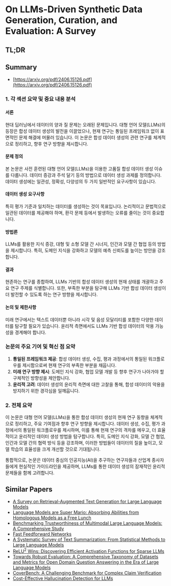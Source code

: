 # On LLMs-Driven Synthetic Data Generation, Curation, and Evaluation: A Survey
## TL;DR
## Summary
- [https://arxiv.org/pdf/2406.15126.pdf](https://arxiv.org/pdf/2406.15126.pdf)

### 1. 각 섹션 요약 및 중요 내용 분석

#### 서론
현대 딥러닝에서 데이터의 양과 질 문제는 오래된 문제입니다. 대형 언어 모델(LLMs)의 등장은 합성 데이터 생성의 발전을 이끌었으나, 현재 연구는 통일된 프레임워크 없이 표면적인 문제 해결에 머물러 있습니다. 이 논문은 합성 데이터 생성의 관련 연구를 체계적으로 정리하고, 향후 연구 방향을 제시합니다.

#### 문제 정의
본 논문은 사전 훈련된 대형 언어 모델(LLMs)을 이용한 고품질 합성 데이터 생성 이슈를 다룹니다. 데이터 증강과 주석 달기 등의 방법으로 데이터 생성 과제를 정의합니다. 데이터 생성에는 일관성, 정확성, 다양성의 두 가지 일반적인 요구사항이 있습니다.

#### 데이터 생성 요구사항
특히 평가 기준과 일치하는 데이터를 생성하는 것이 목표입니다. 논리적이고 문법적으로 일관된 데이터를 제공해야 하며, 환각 문제 등에서 발생하는 오류를 줄이는 것이 중요합니다.

#### 방법론
LLMs를 활용한 지식 증강, 대형 및 소형 모델 간 시너지, 인간과 모델 간 협업 등의 방법을 제시합니다. 특히, 도메인 지식을 강화하고 모델의 예측 신뢰도를 높이는 방안을 강조합니다.

#### 결과
현존하는 연구를 종합하여, LLMs 기반의 합성 데이터 생성의 현재 상태를 개괄하고 주요 연구 주제를 식별합니다. 또한, 부족한 부분을 탐구해 LLMs 기반 합성 데이터 생성이 더 발전할 수 있도록 하는 연구 방향을 제시합니다.

#### 논의 및 제한사항
미래 연구에서는 텍스트 데이터뿐 아니라 시각 및 음성 모달리티를 포함한 다양한 데이터를 탐구할 필요가 있습니다. 윤리적 측면에서도 LLMs 기반 합성 데이터의 악용 가능성을 경계해야 합니다.

### 논문의 주요 기여 및 혁신 점 요약
1. **통일된 프레임워크 제공**: 합성 데이터 생성, 수집, 평과 과정에서의 통일된 워크플로우를 제시함으로써 현재 연구의 부족한 부분을 채웁니다.
2. **미래 연구 방향 제시**: 도메인 지식 강화, 협업 모델 개발 등 향후 연구가 나아가야 할 구체적인 방향성을 제안합니다.
3. **윤리적 고려**: 데이터 생성의 윤리적 측면에 대한 고찰을 통해, 합성 데이터의 악용을 방지하기 위한 경각심을 일깨웁니다.

### 2. 전체 요약
이 논문은 대형 언어 모델(LLMs)을 통한 합성 데이터 생성의 현재 연구 동향을 체계적으로 정리하고, 주요 기여점과 향후 연구 방향을 제시합니다. 데이터 생성, 수집, 평가 과정에서의 통일된 워크플로우를 제시하며, 이를 통해 현재 연구의 격차를 메우고, 더 효율적이고 윤리적인 데이터 생성 방법을 탐구합니다. 특히, 도메인 지식 강화, 모델 간 협업, 인간과 모델 간의 협력 방식 등을 강조하며, 이러한 방법들이 데이터의 질을 높이고, 모델 학습의 효율성을 크게 개선할 것으로 기대됩니다.

통합적으로, 논문은 데이터 중심의 인공지능(AI)을 추구하는 연구자들과 산업계 종사자들에게 현실적인 가이드라인을 제공하며, LLMs를 통한 데이터 생성의 잠재적인 윤리적 문제들을 함께 고려합니다.

## Similar Papers
- [A Survey on Retrieval-Augmented Text Generation for Large Language Models](2404.10981.md)
- [Language Models are Super Mario: Absorbing Abilities from Homologous Models as a Free Lunch](2311.03099.md)
- [Benchmarking Trustworthiness of Multimodal Large Language Models: A Comprehensive Study](2406.07057.md)
- [Fast Feedforward Networks](2308.14711.md)
- [A Systematic Survey of Text Summarization: From Statistical Methods to Large Language Models](2406.11289.md)
- [ReLU$^2$ Wins: Discovering Efficient Activation Functions for Sparse LLMs](2402.03804.md)
- [Towards Robust Evaluation: A Comprehensive Taxonomy of Datasets and Metrics for Open Domain Question Answering in the Era of Large Language Models](2406.13232.md)
- [CoverBench: A Challenging Benchmark for Complex Claim Verification](2408.03325.md)
- [Cost-Effective Hallucination Detection for LLMs](2407.21424.md)
